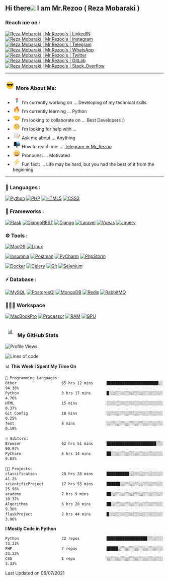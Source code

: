 ## Hi there<img src="https://media.giphy.com/media/hvRJCLFzcasrR4ia7z/giphy.gif" width="25px"> I am Mr.Rezoo ( Reza Mobaraki )

### Reach me on : 

[![Reza Mobaraki | Mr.Rezoo's | LinkedIN](https://img.shields.io/badge/LinkedIn-0077B5?style=for-the-badge&logo=linkedin&logoColor=white)](https://www.linkedin.com/in/reza-mobaraki)
[![Reza Mobaraki | Mr.Rezoo's | Instagram](https://img.shields.io/badge/Instagram-E4405F?style=for-the-badge&logo=instagram&logoColor=white)](https://www.instagram.com/mr.rezoo/)
[![Reza Mobaraki | Mr.Rezoo's | Telegram](https://img.shields.io/badge/Telegram-2CA5E0?style=for-the-badge&logo=telegram&logoColor=white)](https://t.me/MR_Rezoo)
[![Reza Mobaraki | Mr.Rezoo's | WhatsApp](https://img.shields.io/badge/WhatsApp-25D366?style=for-the-badge&logo=whatsapp&logoColor=white)](https://wa.me/0989335668353)
[![Reza Mobaraki | Mr.Rezoo's | Twitter](https://img.shields.io/badge/Twitter-1DA1F2?style=for-the-badge&logo=twitter&logoColor=white)](https://twitter.com/Mr_Rezoo)
[![Reza Mobaraki | Mr.Rezoo's | GitLab](https://img.shields.io/badge/GitLab-330F63?style=for-the-badge&logo=gitlab&logoColor=white)](https://gitlab.com/Mr.Rezoo)
[![Reza Mobaraki | Mr.Rezoo's | Stack_Overflow](https://img.shields.io/badge/Stack_Overflow-FE7A16?style=for-the-badge&logo=stack-overflow&logoColor=white)](https://stackoverflow.com/users/10003948/mr-rezoo)

---

### <img src="assets/images/emoji/smiling-face-with-sunglasses-1.gif" width="30px">  More About Me:

- <img src="assets/images/emoji/Dart_WIN-1.gif" width="25px"> I’m currently working on ... Developing of my technical skills
- <img src="assets/images/emoji/fire-1.gif" width="25px">  I’m currently learning ... Python
- <img src="assets/images/emoji/Handshake.gif" width="25px"> I’m looking to collaborate on ... Best Developers :)
- <img src="assets/images/emoji/face-with-monocle.gif" width="25px"> I’m looking for help with ... 
- <img src="assets/images/emoji/memo-2.gif" width="25px"> Ask me about ... Anything
- <img src="assets/images/emoji/open-mailbox-with-raised-flag.gif" width="25px"> How to reach me: ... [Telegram => Mr_Rezoo](https://t.me/MR_Rezoo)
- <img src="assets/images/emoji/grinning-face-with-smiling-eyes.gif" width="25px"> Pronouns: ... Motivated
- <img src="assets/images/emoji/High-Voltage.gif" width="25px"> Fun fact: ... Life may be hard, but you had the best of it from the beginning

---




[comment]: <> (<p align="center">)

[comment]: <> (<img src="https://github-readme-stats.vercel.app/api?username=MrRezoo&show_icons=true&theme=default" alt="MrRezoo" />)


  
### 🔨 Languages :

[![Python](https://img.shields.io/badge/Python-FFD43B?style=for-the-badge&logo=python&logoColor=darkgreen)](https://www.python.org/)
[![PHP](https://img.shields.io/badge/PHP-777BB4?style=for-the-badge&logo=php&logoColor=white)](https://www.php.net/)
[![HTML5](https://img.shields.io/badge/HTML5-E34F26?style=for-the-badge&logo=html5&logoColor=white)](https://html.com/html5/)
[![CSS3](https://img.shields.io/badge/CSS3-1572B6?style=for-the-badge&logo=css3&logoColor=white)](https://css-tricks.com/)
	

### 🚀 Frameworks :

[![Flask](https://img.shields.io/badge/Flask-470000?style=for-the-badge&logo=flask&logoColor=red)](https://flask.palletsprojects.com/)
[![DjangoREST](https://img.shields.io/badge/DJANGO-REST-ff1709?style=for-the-badge&logo=django&logoColor=white&color=ff1709&labelColor=gray)](https://www.django-rest-framework.org/)
[![Django](https://img.shields.io/badge/Django-092E20?style=for-the-badge&logo=django&logoColor=green)](https://www.djangoproject.com/)
[![Laravel](https://img.shields.io/badge/Laravel-FF2D20?style=for-the-badge&logo=laravel&logoColor=white)](https://laravel.com/)
[![VueJs](https://img.shields.io/badge/vuejs-%2335495e.svg?style=for-the-badge&logo=vue.js&logoColor=%234FC08D)](https://vuejs.org/)
[![Jquery](https://img.shields.io/badge/jQuery-0769AD?style=for-the-badge&logo=jquery&logoColor=white)](https://jquery.com/)


### ⚙️ Tools :

[![MacOS](https://img.shields.io/badge/macos-%23000000.svg?&style=for-the-badge&logo=Apple&logoColor=white)](https://www.apple.com/macos/big-sur/)
[![Linux](https://img.shields.io/badge/Linux-FCC624?style=for-the-badge&logo=linux&logoColor=black)](https://www.linux.org/)


[![Insomnia](https://img.shields.io/badge/Insomnia-5849be?style=for-the-badge&logo=Insomnia&logoColor=white)](https://insomnia.rest/)
[![Postman](https://img.shields.io/badge/Postman-FF6C37?style=for-the-badge&logo=Postman&logoColor=white)](https://www.postman.com/)
[![PyCharm](https://img.shields.io/badge/pycharm-143?style=for-the-badge&logo=pycharm&logoColor=black&color=black&labelColor=green)](https://www.jetbrains.com/)
[![PhpStorm](https://img.shields.io/badge/phpstorm-143?style=for-the-badge&logo=phpstorm&logoColor=black&color=black&labelColor=darkorchid)](https://www.jetbrains.com/)

[![Docker](https://img.shields.io/badge/Docker-2CA5E0?style=for-the-badge&logo=docker&logoColor=white)](https://www.docker.com/)
[![Celery](https://img.shields.io/badge/celery-%2337814A.svg?&style=for-the-badge&logo=celery&logoColor=white)](https://docs.celeryproject.org/)
[![Git](https://img.shields.io/badge/Git-F05032?style=for-the-badge&logo=git&logoColor=white)](https://git-scm.com/)
[![Selenium](https://img.shields.io/badge/Selenium-43B02A?style=for-the-badge&logo=Selenium&logoColor=white)](https://www.selenium.dev/)

[comment]: <> (![GraphQL]&#40;https://img.shields.io/badge/GraphQl-E10098?style=for-the-badge&logo=graphql&logoColor=white&#41;)


### ⚡ Database :

[![MySQL](https://img.shields.io/badge/MySQL-024F62?style=for-the-badge&logo=mysql&logoColor=white)](https://www.mysql.com/)
[![PostgresQl](https://img.shields.io/badge/PostgreSQL-316192?style=for-the-badge&logo=postgresql&logoColor=white)](https://www.postgresql.org/)
[![MongoDB](https://img.shields.io/badge/MongoDB-4EA94B?style=for-the-badge&logo=mongodb&logoColor=white)](https://www.mongodb.com/)
[![Redis](https://img.shields.io/badge/redis-CC0000.svg?&style=for-the-badge&logo=redis&logoColor=white)](https://redis.io/)
[![RabbitMQ](https://img.shields.io/badge/rabbitmq-%23FF6600.svg?&style=for-the-badge&logo=rabbitmq&logoColor=white)](https://www.rabbitmq.com/)


### 👨🏻‍💻 Workspace

[![MacBookPro](https://img.shields.io/badge/Apple-MacBook_Pro_2019-999999?style=for-the-badge&logo=apple&logoColor=white)](https://www.apple.com/macbook-pro/)
[![Processor](https://img.shields.io/badge/Intel-Core_i7_9th-0071C5?style=for-the-badge&logo=intel&logoColor=white)](https://ark.intel.com/content/www/us/en/ark/products/191792/intel-core-i7-9700-processor-12m-cache-up-to-4-70-ghz.html)
[![RAM](https://img.shields.io/badge/RAM-16GB-%230071C5.svg?&style=for-the-badge&logoColor=white)](https://www.apple.com/macbook-pro/)
[![GPU](https://img.shields.io/badge/AMD-Radeon_PRO_5500M-ED1C24?style=for-the-badge&logo=amd&logoColor=white)](https://www.amd.com/en/graphics/radeon-apple-5000m-series)




### <img src="assets/images/logo/business-graph.gif" width="35px">  My GitHub Stats

<!--START_SECTION:waka-->
![Profile Views](http://img.shields.io/badge/Profile%20Views-46-blue)

![Lines of code](https://img.shields.io/badge/From%20Hello%20World%20I%27ve%20Written-525905%20lines%20of%20code-blue)

📊 **This Week I Spent My Time On** 

```text
💬 Programming Languages: 
Other                    65 hrs 12 mins      ███████████████████████░░   94.38% 
Python                   3 hrs 17 mins       █░░░░░░░░░░░░░░░░░░░░░░░░   4.76% 
HTML                     15 mins             ░░░░░░░░░░░░░░░░░░░░░░░░░   0.37% 
Git Config               10 mins             ░░░░░░░░░░░░░░░░░░░░░░░░░   0.25% 
Text                     8 mins              ░░░░░░░░░░░░░░░░░░░░░░░░░   0.19%

🔥 Editors: 
Browser                  62 hrs 51 mins      ██████████████████████░░░   90.97% 
PyCharm                  6 hrs 14 mins       ██░░░░░░░░░░░░░░░░░░░░░░░   9.03%

🐱‍💻 Projects: 
classification           28 hrs 28 mins      ██████████░░░░░░░░░░░░░░░   41.2% 
scientificProject        17 hrs 55 mins      ██████░░░░░░░░░░░░░░░░░░░   25.96% 
academy                  7 hrs 9 mins        ██░░░░░░░░░░░░░░░░░░░░░░░   10.37% 
Algorithms               6 hrs 28 mins       ██░░░░░░░░░░░░░░░░░░░░░░░   9.38% 
flaskProject             2 hrs 44 mins       █░░░░░░░░░░░░░░░░░░░░░░░░   3.96%

```

**I Mostly Code in Python** 

```text
Python                   22 repos            ██████████████████░░░░░░░   73.33% 
PHP                      7 repos             █████░░░░░░░░░░░░░░░░░░░░   23.33% 
CSS                      1 repo              ░░░░░░░░░░░░░░░░░░░░░░░░░   3.33%

```



 Last Updated on 06/07/2021
<!--END_SECTION:waka-->
